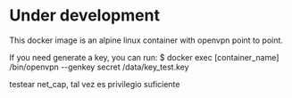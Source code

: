 # Under development

This docker image is an alpine linux container with openvpn point to point.

If you need generate a key, you can run: 
$ docker exec [container_name] /bin/openvpn --genkey secret /data/key_test.key

testear net_cap, tal vez es privilegio suficiente
